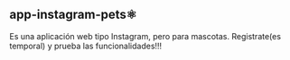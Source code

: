 ## app-instagram-pets⚛️

Es una aplicación web tipo Instagram, pero para mascotas. Registrate(es temporal) y prueba las funcionalidades!!!
